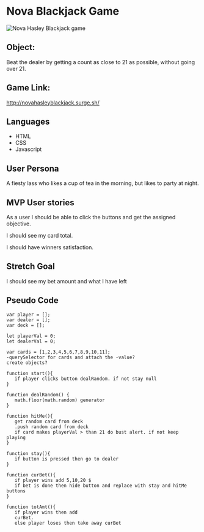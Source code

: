 # Nova Blackjack Game

![Nova Hasley Blackjack game](https://i.imgur.com/AI0U1Dc.png)

## Object:
Beat the dealer by getting a count as close to 21 as possible, without going over 21.

## Game Link:
<http://novahasleyblackjack.surge.sh/>

## Languages

- HTML
- CSS
- Javascript

## User Persona
A fiesty lass who likes a cup of tea in the morning, but likes to party at night.

## MVP User stories
As a user I should be able to click the buttons and get the assigned objective.

I should see my card total.

I should have winners satisfaction.

## Stretch Goal
I should see my bet amount and what I have left

## Pseudo Code

```
var player = [];
var dealer = [];
var deck = [];

let playerVal = 0;
let dealerVal = 0;

var cards = [1,2,3,4,5,6,7,8,9,10,11];
-querySelector for cards and attach the -value?
create objects?

function start(){
   if player clicks button dealRandom. if not stay null
}

function dealRandom() {
   math.floor(math.random) generator
}

function hitMe(){
   get random card from deck
   .push random card from deck
   if card makes playerVal > than 21 do bust alert. if not keep playing
}

function stay(){
   if button is pressed then go to dealer
}

function curBet(){
   if player wins add 5,10,20 $
   if bet is done then hide button and replace with stay and hitMe buttons
}

function totAmt(){
   if player wins then add
   curBet.
   else player loses then take away curBet
```
